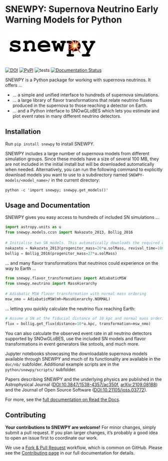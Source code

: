 # SNEWPY: Supernova Neutrino Early Warning Models for Python

<img src="https://github.com/SNEWS2/snewpy/blob/v1.4/doc/source/snewpy-logo.png?raw=true" alt="snewpy logo: The word 'snewpy' in a monospace font, with an explosion emoji inside the letter 'p'." style="width: 300px; max-width: 100%;" />

[![DOI](https://zenodo.org/badge/221705586.svg)](https://zenodo.org/badge/latestdoi/221705586)
[![PyPI](https://img.shields.io/pypi/v/snewpy)](https://pypi.org/project/snewpy/)
![tests](https://github.com/SNEWS2/snewpy/actions/workflows/tests.yml/badge.svg)
[![Documentation Status](https://readthedocs.org/projects/snewpy/badge/?version=latest)](https://snewpy.readthedocs.io/en/latest/?badge=latest)

SNEWPY is a Python package for working with supernova neutrinos. It offers …

* … a simple and unified interface to hundreds of supernova simulations.
* … a large library of flavor transformations that relate neutrino fluxes produced in the supernova to those reaching a detector on Earth.
* … and a Python interface to SNOwGLoBES which lets you estimate and plot event rates in many different neutrino detectors.


## Installation

Run `pip install snewpy` to install SNEWPY.

SNEWPY includes a large number of supernova models from different simulation groups. Since these models have a size of several 100 MB, they are not included in the initial install but will be downloaded automatically when needed.
Alternatively, you can run the following command to explicitly download models you want to use to a subdirectory named `SNEWPY-models/<model_name>/` in the current directory:

`python -c 'import snewpy; snewpy.get_models()'`


## Usage and Documentation

SNEWPY gives you easy access to hundreds of included SN simulations …
```Python
import astropy.units as u
from snewpy.models.ccsn import Nakazato_2013, Bollig_2016

# Initialise two SN models. This automatically downloads the required data files if necessary.
nakazato = Nakazato_2013(progenitor_mass=20*u.solMass, revival_time=100*u.ms, metallicity=0.004, eos='shen')
bollig = Bollig_2016(progenitor_mass=27*u.solMass)
```

… and many flavor transformations that neutrinos could experience on the way to Earth …
```Python
from snewpy.flavor_transformations import AdiabaticMSW
from snewpy.neutrino import MassHierarchy

# Adiabatic MSW flavor transformation with normal mass ordering
msw_nmo = AdiabaticMSW(mh=MassHierarchy.NORMAL)
```

… letting you quickly calculate the neutrino flux reaching Earth:
```Python
# Assume a SN at the fiducial distance of 10 kpc and normal mass ordering.
flux = bollig.get_flux(distance=10*u.kpc, transformation=msw_nmo)
```

You can also calculate the observed event rate in all neutrino detectors supported by SNOwGLoBES, use the included SN models and flavor transformations in event generators like sntools, and much more.

Jupyter notebooks showcasing the downloadable supernova models available through SNEWPY and much of its functionality are available in the `doc/nb/` subfolder.
Additional example scripts are in the
`python/snewpy/scripts/` subfolder.

Papers describing SNEWPY and the underlying physics are published in the Astrophysical Journal ([DOI:10.3847/1538-4357/ac350f](https://dx.doi.org/10.3847/1538-4357/ac350f), [arXiv:2109.08188](https://arxiv.org/abs/2109.08188)) and the Journal of Open Source Software ([DOI:10.21105/joss.03772](https://dx.doi.org/10.21105/joss.03772)).

For more, see the [full documentation on Read the Docs](https://snewpy.rtfd.io/).

## Contributing

**Your contributions to SNEWPY are welcome!** For minor changes, simply submit a pull request. If you plan larger changes, it’s probably a good idea to open an issue first to coordinate our work.

We use a [Fork & Pull Request](https://docs.github.com/en/get-started/quickstart/fork-a-repo) workflow, which is common on GitHub.
Please see the [Contributing page](https://snewpy.readthedocs.io/en/stable/contributing.html) in our full documentation for details.